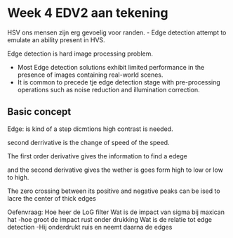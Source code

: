 # Week 4 EDV2 aan tekening

HSV ons mensen zijn erg gevoelig voor randen.
    - Edge detection  attempt to emulate an ability present in HVS.

Edge detection is hard image processing problem.

- Most Edge detection solutions exhibit limited performance in the presence of images containing real-world scenes.
- It is common to precede tje edge detection stage with pre-processing operations such as noise reduction and illumination correction.

## Basic concept

Edge: is kind of a step dicmtions high contrast is needed.

second derrivative is the change of speed of the speed.

The first order derivative gives the information to find a edege

and the second derivative gives the wether is goes form high to low or low to high.

The zero crossing between its positive and negative peaks can be ised to lacre the center of thick edges

Oefenvraag:
Hoe heer de LoG filter
Wat is de impact van sigma bij maxican hat
 -hoe groot de impact rust onder drukking
Wat is de relatie tot edge detection
 -Hij onderdrukt ruis en neemt daarna de edges

 